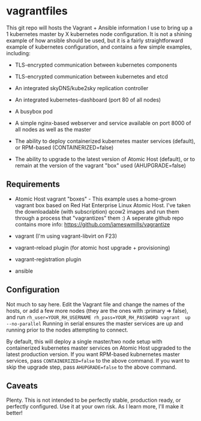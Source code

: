 # vagrantfiles
This git repo will hosts the Vagrant + Ansible information I use to
bring up a 1 kubernetes master by X kubernetes node configuration. It
is not a shining example of how ansible should be used, but it is a
fairly straightforward example of kubernetes configuration, and
contains a few simple examples, including:

* TLS-encrypted communication between kubernetes components

* TLS-encrypted communication between kubernetes and etcd

* An integrated skyDNS/kube2sky replication controller

* An integrated kubernetes-dashboard (port 80 of all nodes)

* A busybox pod

* A simple nginx-based webserver and service available on port 8000 of
  all nodes as well as the master

* The ability to deploy containerized kubernetes master services (default), or RPM-based (CONTAINERIZED=false)

* The ability to upgrade to the latest version of Atomic Host
  (default), or to remain at the version of the vagrant "box" used (AHUPGRADE=false)

## Requirements

* Atomic Host vagrant "boxes" - This example uses a home-grown vagrant
  box based on Red Hat Enterprise Linux Atomic Host.  I've taken the downloadable
  (with subscription) qcow2 images and run them through a process
  that "vagrantizes" them :) A seperate github repo contains more
  info: https://github.com/jameswmills/vagrantize

* vagrant (I'm using vagrant-libvirt on F23)

* vagrant-reload plugin (for atomic host upgrade + provisioning)

* vagrant-registration plugin

* ansible

## Configuration

Not much to say here.  Edit the Vagrant file and change the names of
the hosts, or add a few more nodes (they are the ones with :primary =>
false), and run `rh_user=YOUR_RH_USERNAME rh_pass=YOUR_RH_PASSWORD
vagrant  up --no-parallel`  Running in serial ensures
the master services are up and running prior to the nodes attempting
to connect.

By default, this will deploy a single master/two node setup with
containerized kubernetes master services on Atomic Host upgraded to
the latest production version.  If you want RPM-based kubnernetes
master services, pass `CONTAINERIZED=false` to the above command.  If
you want to skip the upgrade step, pass `AHUPGRADE=false` to the above command.

## Caveats

Plenty.  This is not intended to be perfectly stable, production
ready, or perfectly configured.  Use it at your own risk.  As I learn
more, I'll make it better!
